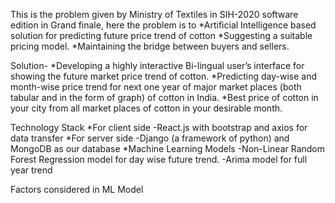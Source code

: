This is the problem given by Ministry of Textiles in SIH-2020 software edition in Grand finale, here the problem is to
*Artificial Intelligence based solution for predicting future price trend of cotton
*Suggesting a suitable pricing model.
*Maintaining the bridge between buyers and sellers.

Solution-
*Developing a highly interactive Bi-lingual user’s interface for showing the future market price trend of cotton.
*Predicting day-wise and month-wise price trend for next one year of major market places (both tabular and in the form of graph) of cotton in India.
*Best price of cotton in your city from all market places of cotton in your desirable month.

Technology Stack
*For client side
-React.js with bootstrap and axios for data transfer
*For server side
-Django (a framework of python) and MongoDB as our database
*Machine Learning Models
-Non-Linear Random Forest Regression model for day wise future trend.
-Arima model for full year trend

Factors considered in ML Model


